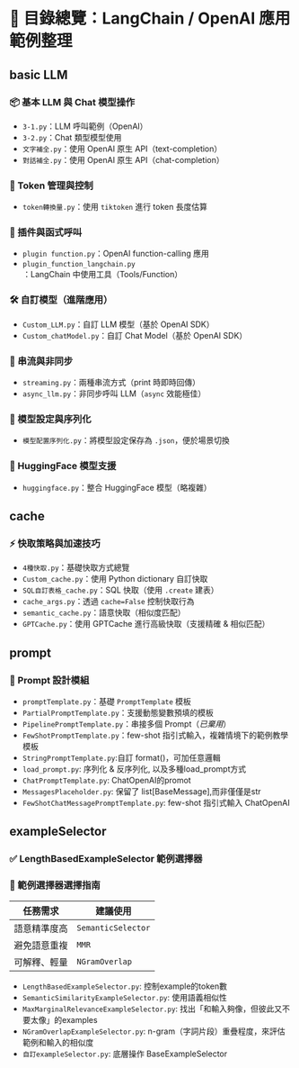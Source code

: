 # 📘 目錄總覽：LangChain / OpenAI 應用範例整理

## basic LLM
### 📦 基本 LLM 與 Chat 模型操作
- `3-1.py`：LLM 呼叫範例（OpenAI）
- `3-2.py`：Chat 類型模型使用
- `文字補全.py`：使用 OpenAI 原生 API（text-completion）
- `對話補全.py`：使用 OpenAI 原生 API（chat-completion）

### 🧠 Token 管理與控制
- `token轉換量.py`：使用 `tiktoken` 進行 token 長度估算

### 🔌 插件與函式呼叫
- `plugin function.py`：OpenAI function-calling 應用
- `plugin_function_langchain.py`：LangChain 中使用工具（Tools/Function）

### 🛠 自訂模型（進階應用）
- `Custom_LLM.py`：自訂 LLM 模型（基於 OpenAI SDK）
- `Custom_chatModel.py`：自訂 Chat Model（基於 OpenAI SDK）

### 🌊 串流與非同步
- `streaming.py`：兩種串流方式（print 時即時回傳）
- `async_llm.py`：非同步呼叫 LLM（`async` 效能極佳）

### 🔧 模型設定與序列化
- `模型配置序列化.py`：將模型設定保存為 `.json`，便於場景切換

### 🤗 HuggingFace 模型支援
- `huggingface.py`：整合 HuggingFace 模型（略複雜）

## cache
### ⚡ 快取策略與加速技巧
- `4種快取.py`：基礎快取方式總覽
- `Custom_cache.py`：使用 Python dictionary 自訂快取
- `SQL自訂表格_cache.py`：SQL 快取（使用 `.create` 建表）
- `cache_args.py`：透過 `cache=False` 控制快取行為
- `semantic_cache.py`：語意快取（相似度匹配）
- `GPTCache.py`：使用 GPTCache 進行高級快取（支援精確 & 相似匹配）


## prompt
### 🧩 Prompt 設計模組
- `promptTemplate.py`：基礎 `PromptTemplate` 模板
- `PartialPromptTemplate.py`：支援動態變數預填的模板
- `PipelinePromptTemplate.py`：串接多個 Prompt（*已棄用*）
- `FewShotPromptTemplate.py`：few-shot 指引式輸入，複雜情境下的範例教學模板
- `StringPromptTemplate.py`:自訂 format()，可加任意邏輯
- `load_prompt.py`: 序列化 & 反序列化, 以及多種load_prompt方式
- `ChatPromptTemplate.py`: ChatOpenAI的promot
- `MessagesPlaceholder.py`: 保留了 list[BaseMessage],而非僅僅是str
- `FewShotChatMessagePromptTemplate.py`: few-shot 指引式輸入 ChatOpenAI


## exampleSelector
### ✅ LengthBasedExampleSelector 範例選擇器
### 🧭 範例選擇器選擇指南

| 任務需求         | 建議使用 |
|------------------|-----------|
| 語意精準度高     | `SemanticSelector` |
| 避免語意重複     | `MMR`              |
| 可解釋、輕量     | `NGramOverlap`     |

- `LengthBasedExampleSelector.py`: 控制example的token數
- `SemanticSimilarityExampleSelector.py`: 使用語義相似性
- `MaxMarginalRelevanceExampleSelector.py`: 找出「和輸入夠像，但彼此又不要太像」的examples
- `NGramOverlapExampleSelector.py`:  n-gram（字詞片段）重疊程度，來評估範例和輸入的相似度
- `自訂exampleSelector.py`: 底層操作 BaseExampleSelector
